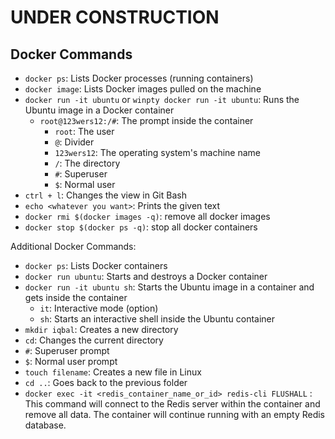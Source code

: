 # UNDER CONSTRUCTION

## Docker Commands

- `docker ps`: Lists Docker processes (running containers)
- `docker image`: Lists Docker images pulled on the machine
- `docker run -it ubuntu` or `winpty docker run -it ubuntu`: Runs the Ubuntu image in a Docker container
    - `root@123wers12:/#`: The prompt inside the container
        - `root`: The user
        - `@`: Divider
        - `123wers12`: The operating system's machine name
        - `/`: The directory
        - `#`: Superuser
        - `$`: Normal user
- `ctrl + l`: Changes the view in Git Bash
- `echo <whatever you want>`: Prints the given text
- `docker rmi $(docker images -q)`: remove all docker images
- `docker stop $(docker ps -q)`: stop all docker containers

Additional Docker Commands:

- `docker ps`: Lists Docker containers
- `docker run ubuntu`: Starts and destroys a Docker container
- `docker run -it ubuntu sh`: Starts the Ubuntu image in a container and gets inside the container
    - `it`: Interactive mode (option)
    - `sh`: Starts an interactive shell inside the Ubuntu container
- `mkdir iqbal`: Creates a new directory
- `cd`: Changes the current directory
- `#`: Superuser prompt
- `$`: Normal user prompt
- `touch filename`: Creates a new file in Linux
- `cd ..`: Goes back to the previous folder
- `docker exec -it <redis_container_name_or_id> redis-cli FLUSHALL` : This command will connect to the Redis server within the container and remove all data. The container will continue running with an empty Redis database.
